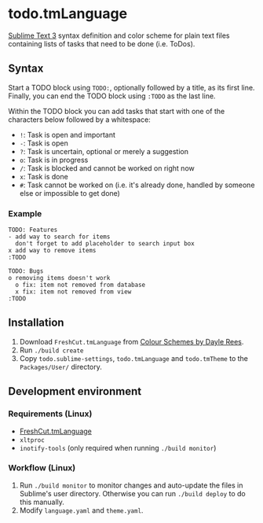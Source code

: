# todo.tmLanguage

[Sublime Text 3][st3] syntax definition and color scheme for plain text files containing lists of tasks that need to be done (i.e. ToDos).

## Syntax

Start a TODO block using `TODO:`, optionally followed by a title, as its first line. Finally, you can end the TODO block using `:TODO` as the last line.

Within the TODO block you can add tasks that start with one of the characters below followed by a whitespace:

- `!`: Task is open and important
- `-`: Task is open
- `?`: Task is uncertain, optional or merely a suggestion
- `o`: Task is in progress
- `/`: Task is blocked and cannot be worked on right now
- `x`: Task is done
- `#`: Task cannot be worked on (i.e. it's already done, handled by someone else or impossible to get done)

### Example

```
TODO: Features
- add way to search for items
  don't forget to add placeholder to search input box
x add way to remove items
:TODO

TODO: Bugs
o removing items doesn't work
  o fix: item not removed from database
  x fix: item not removed from view
:TODO
```

## Installation

1. Download `FreshCut.tmLanguage` from [Colour Schemes by Dayle Rees][freshcut].
2. Run `./build create`
3. Copy `todo.sublime-settings`, `todo.tmLanguage` and `todo.tmTheme` to the `Packages/User/` directory.

## Development environment

### Requirements (Linux)
-  [FreshCut.tmLanguage][freshcut]
- `xltproc`
- `inotify-tools` (only required when running `./build monitor`)

### Workflow (Linux)

1. Run `./build monitor` to monitor changes and auto-update the files in Sublime's user directory. Otherwise you can run `./build deploy` to do this manually.
2. Modify `language.yaml` and `theme.yaml`.

[freshcut]: https://github.com/daylerees/colour-schemes/blob/master/legacy/Contrast/FreshCut.tmTheme
[st3]: http://www.sublimetext.com/
